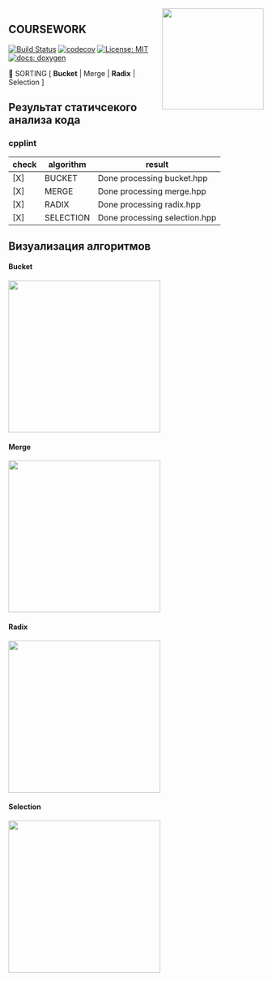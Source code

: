 <img src="https://molpredstvo.ru/wp-content/uploads/2017/01/Gerb_MGTU_imeni_Baumana.png" width="200" height="whatever" align="right">

## COURSEWORK
[![Build Status](https://travis-ci.org/SimonRussia/bst.svg?branch=master)](https://travis-ci.org/SimonRussia/bst) [![codecov](https://codecov.io/gh/SimonRussia/bst/branch/master/graph/badge.svg)](https://codecov.io/gh/SimonRussia/bst) [![License: MIT](https://img.shields.io/badge/License-MIT-blue.svg)](/LICENSE) [![docs: doxygen](https://img.shields.io/badge/doxygen-github.io-orange.svg)](https://simonrussia.github.io/bst/files.html)

🚀 SORTING [ **Bucket** | Merge | **Radix** | Selection ]

## Результат статичсекого анализа кода
### cpplint
| check | algorithm | result |
| --- | --- | --- |
| [X] | BUCKET | Done processing bucket.hpp |
| [X] | MERGE | Done processing merge.hpp |
| [X] | RADIX | Done processing radix.hpp |
| [X] | SELECTION | Done processing selection.hpp |

## Визуализация алгоритмов

#### Bucket

<img src="http://sorting.valemak.com/wp-content/uploads/2013/12/sort_bucket.gif" width="300" height="whatever">

#### Merge

<img src="http://sorting.valemak.com/wp-content/uploads/2013/11/sort_merge.gif" width="300" height="whatever">

#### Radix

<img src="http://sorting.valemak.com/wp-content/uploads/2013/12/sort_radix_lsd.gif" width="300" height="whatever">

#### Selection

<img src="http://sorting.valemak.com/wp-content/uploads/2013/11/sort_selection.gif" width="300" height="whatever">
